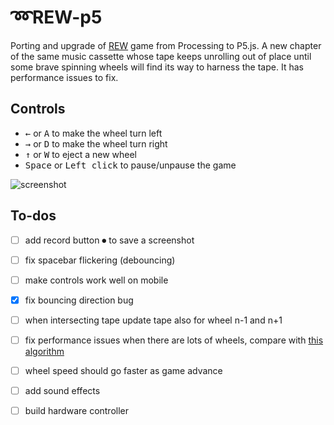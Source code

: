 # ➿REW-p5
Porting and upgrade of [REW](https://github.com/danieledep/REW) game from Processing to P5.js.
A new chapter of the same music cassette whose tape keeps unrolling out of place until some brave spinning wheels will find its way to harness the tape. It has performance issues to fix.

## Controls
- <kbd>&#8592;</kbd> or <kbd>A</kbd> to make the wheel turn left
- <kbd>&#8594;</kbd> or <kbd>D</kbd> to make the wheel turn right
- <kbd>&#8593;</kbd> or <kbd>W</kbd> to eject a new wheel
- <kbd>Space</kbd> or <kbd>Left click</kbd> to pause/unpause the game   


![screenshot](https://github.com/danieledep/REW_P5/blob/master/assets/Screenshot-10-11-2021.png)

## To-dos
- [ ] add record button ⏺ to save a screenshot
- [ ] fix spacebar flickering (debouncing)
- [ ] make controls work well on mobile
- [x] fix bouncing direction bug
- [ ] when intersecting tape update tape also for wheel n-1 and n+1
- [ ] fix performance issues when there are lots of wheels, compare with [this algorithm](https://github.com/davidfig/intersects/blob/master/line-circle.js)
- [ ] wheel speed should go faster as game advance
- [ ] add sound effects
- [ ] build hardware controller

